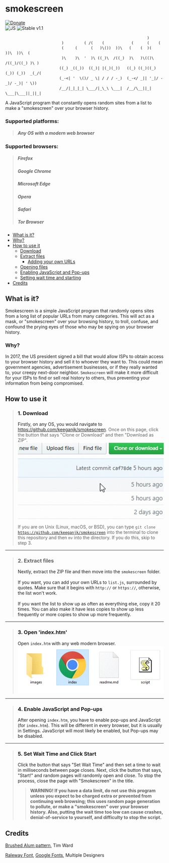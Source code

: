# smokescreen
[![Donate](https://img.shields.io/badge/donate-%24-green.svg)](https://keeganjk.github.io/donate/) <br />
![JS](https://img.shields.io/badge/javascript--yellow.svg) ![Stable v1.1](https://img.shields.io/badge/stable-v1.1-orange.svg) <br />

~~~                                      
                                                               )                                       
                         )         ( /(    (            (      (    (         
                         (     (      (   )\())  ))\   (    (  )(    ))\  ))\  (                             
                         )\    )\  '  )\ ((_)\  /((_)  )\   )\(()\  /((_)/((_) )\ )  
                        ((_) _((_))  ((_)| |(_)(_))   ((_) ((_)((_)(_)) (_))  _(_/(  
                        (_-<| '  \()/ _ \| / / / -_)  (_-</ _|| '_|/ -_)/ -_)| ' \)) 
                        /__/|_|_|_| \___/|_\_\ \___|  /__/\__||_|  \___|\___||_||_|  
~~~

A JavaScript program that constantly opens random sites from a list to make a "smokescreen" over your browser history.

### Supported platforms:
> <h5>Any OS with a modern web browser</h5>
### Supported browsers:
> <h5>Firefox</h5>
> <h5>Google Chrome</h5>
> <h5>Microsoft Edge</h5>
> <h5>Opera</h5>
> <h5>Safari</h5>
> <h5>Tor Browser</h5>

- [What is it?](#what-is-it)
- [Why?](#why)
- [How to use it](#how-to-use-it)
  - [Download](#dl)
  - [Extract files](#extract)
    - [Adding your own URLs](#add-own-urls)
  - [Opening files](#open-index)
  - [Enabling JavaScript and Pop-ups](#enable-js-popups)
  - [Setting wait time and starting](#set-wait)
 - [Credits](#credits)

## What is it? <a id="what-is-it">
Smokescreen is a simple JavaScript program that randomly opens sites from a long list of popular URLs from many categories. This will act as a mask, or "smokescreen" over your browsing history, to troll, confuse, and confound the prying eyes of those who may be spying on your browser history.
### Why? <a id="why">
In 2017, the US president signed a bill that would allow ISPs to obtain access to your browser history and sell it to whoever they want to. This could mean government agencies, advertisement businesses, or if they really wanted to, your creepy next-door neighbor. `Smokescreen` will make it more difficult for your ISPs to find or sell real history to others, thus preventing your information from being compromised.
## How to use it <a id="how-to-use-it">
> ### 1. Download <a id="dl">
> Firstly, on any OS, you would navigate to https://github.com/keeganjk/smokescreen. Once on this page, click the button that says "Clone or Download" and then "Download as ZIP".
> <br />
> ![Clone or Download](https://github.com/keeganjk/smokescreen/blob/master/images/download.gif?raw=true "")
> <br />
> If you are on Unix (Linux, macOS, or BSD), you can type <code>git clone https://github.com/keeganjk/smokescreen</code> into the terminal to 
> clone this repository and then <code>mv</code> into the directory. If you do this, skip to step 3.

<hr>

> ### 2. Extract files <a id="extract">
> Nextly, extract the ZIP file and then move into the <code>smokescreen</code> folder. <br/><br/>
> <a id="add-own-urls"> 
>If you want, you can add your own URLs to `list.js`, surrounded by quotes. Make sure that it begins with `http://` or `https://`, otherwise, the list won't work. <br/><br/>
> If you want the list to show up as often as everything else, copy it 20 times.
> You can also make it have less copies to show up less frequently or more copies to show up more frequently.

<hr>

> ### 3. Open 'index.htm' <a id="open-index">
> Open <code>index.htm</code> with any web modern browser.
> ![Clicking on index.htm](https://github.com/keeganjk/smokescreen/blob/master/images/index.GIF?raw=true "")

<hr>

> ### 4. Enable JavaScript and Pop-ups <a id="enable-js-popups">
> After opening <code>index.htm</code>, you have to enable pop-ups and JavaScript (for <code>index.htm</code>).
> This will be different in every browser, but it is usually in Settings.
> JavaScript will most likely be enabled, but Pop-ups may be disabled.

<hr>

> ### 5. Set Wait Time and Click Start <a id="set-wait">
> Click the button that says "Set Wait Time" and then set a time to wait in milliseconds between page closes.
> Next, click the button that says, "Start!" and random pages will randomly open and close.
> To stop the process, close the page with "Smokescreen" in the title.
> > <b>WARNING! If you have a data limit, do not use this program unless you expect to be charged extra or prevented from continuing web browsing; this uses random page generation to pollute, or make a "smokescreen" over your browser history. Also, putting the wait time too low can cause crashes, denial-of-service to yourself, and difficulty to stop the script.</b>

## Credits <a id="credits">
[Brushed Alum pattern](https://www.toptal.com/designers/subtlepatterns/brushed-alum/ "Brushed Alum Pattern"), Tim Ward

[Raleway Font](https://fonts.google.com/specimen/Raleway "Raleway Font"), [Google Fonts](https://fonts.google.com "Google Fonts"), Multiple Designers

